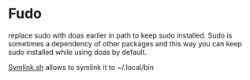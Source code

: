 # Fudo

replace sudo with doas earlier in path to keep sudo installed. Sudo is sometimes a dependency of other packages and this way you can keep sudo installed while using doas by default. 

[Symlink.sh](https://github.com/Ven0m0/PKG/blob/main/fudo/symlink.sh) allows to symlink it to ~/.local/bin
